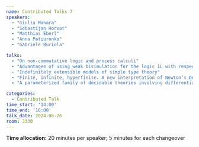 ```yaml
---
name: Contributed Talks 7
speakers: 
  - "Giulia Manara"
  - "Sebastijan Horvat"
  - "Matthias Eberl"
  - "Anna Petiurenko"
  - "Gabriele Buriola"

talks: 
  - "On non-commutative logic and process calculi"
  - "Advantages of using weak bisimulation for the logic IL with respect to Verbrugge semantics"
  - "Indefinitely extensible models of simple type theory"
  - "Finite, infinite, hyperfinite. A new interpretation of Newton’s De Analysi."
  - "A parameterized family of decidable theories involving differentiable functions"

categories:
  - Contributed Talk
time_start: '14:00'
time_end: '16:00'
talk_date: 2024-06-26
room: J330
---
```

**Time allocation:** 20 minutes per speaker; 5 minutes for each changeover
